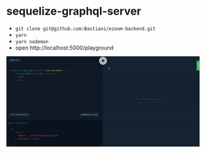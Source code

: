 # sequelize-graphql-server

- `git clone git@github.com:Bastiani/ezoom-backend.git`
- `yarn`
- `yarn nodemon`
- open http://localhost:5000/playground

![](https://github.com/Bastiani/ezoom-backend/blob/master/docs/token-header.gif?raw=true)

